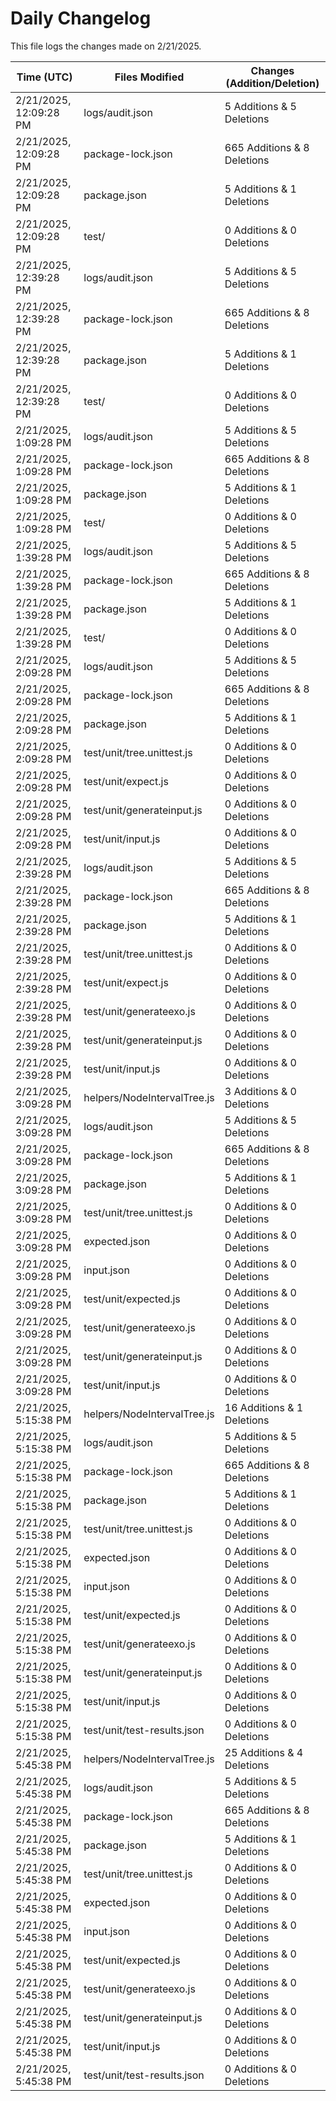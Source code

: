 # Daily Changelog

This file logs the changes made on 2/21/2025.

| Time (UTC)             | Files Modified                    | Changes (Addition/Deletion) |
|------------------------|-----------------------------------|-----------------------------|
| 2/21/2025, 12:09:28 PM | logs/audit.json | 5 Additions & 5 Deletions |
| 2/21/2025, 12:09:28 PM | package-lock.json | 665 Additions & 8 Deletions |
| 2/21/2025, 12:09:28 PM | package.json | 5 Additions & 1 Deletions |
| 2/21/2025, 12:09:28 PM | test/ | 0 Additions & 0 Deletions |
| 2/21/2025, 12:39:28 PM | logs/audit.json | 5 Additions & 5 Deletions|
| 2/21/2025, 12:39:28 PM | package-lock.json | 665 Additions & 8 Deletions|
| 2/21/2025, 12:39:28 PM | package.json | 5 Additions & 1 Deletions|
| 2/21/2025, 12:39:28 PM | test/ | 0 Additions & 0 Deletions|
| 2/21/2025, 1:09:28 PM | logs/audit.json | 5 Additions & 5 Deletions|
| 2/21/2025, 1:09:28 PM | package-lock.json | 665 Additions & 8 Deletions|
| 2/21/2025, 1:09:28 PM | package.json | 5 Additions & 1 Deletions|
| 2/21/2025, 1:09:28 PM | test/ | 0 Additions & 0 Deletions|
| 2/21/2025, 1:39:28 PM | logs/audit.json | 5 Additions & 5 Deletions|
| 2/21/2025, 1:39:28 PM | package-lock.json | 665 Additions & 8 Deletions|
| 2/21/2025, 1:39:28 PM | package.json | 5 Additions & 1 Deletions|
| 2/21/2025, 1:39:28 PM | test/ | 0 Additions & 0 Deletions|
| 2/21/2025, 2:09:28 PM | logs/audit.json | 5 Additions & 5 Deletions|
| 2/21/2025, 2:09:28 PM | package-lock.json | 665 Additions & 8 Deletions|
| 2/21/2025, 2:09:28 PM | package.json | 5 Additions & 1 Deletions|
| 2/21/2025, 2:09:28 PM | test/unit/tree.unittest.js | 0 Additions & 0 Deletions|
| 2/21/2025, 2:09:28 PM | test/unit/expect.js | 0 Additions & 0 Deletions|
| 2/21/2025, 2:09:28 PM | test/unit/generateinput.js | 0 Additions & 0 Deletions|
| 2/21/2025, 2:09:28 PM | test/unit/input.js | 0 Additions & 0 Deletions|
| 2/21/2025, 2:39:28 PM | logs/audit.json | 5 Additions & 5 Deletions|
| 2/21/2025, 2:39:28 PM | package-lock.json | 665 Additions & 8 Deletions|
| 2/21/2025, 2:39:28 PM | package.json | 5 Additions & 1 Deletions|
| 2/21/2025, 2:39:28 PM | test/unit/tree.unittest.js | 0 Additions & 0 Deletions|
| 2/21/2025, 2:39:28 PM | test/unit/expect.js | 0 Additions & 0 Deletions|
| 2/21/2025, 2:39:28 PM | test/unit/generateexo.js | 0 Additions & 0 Deletions|
| 2/21/2025, 2:39:28 PM | test/unit/generateinput.js | 0 Additions & 0 Deletions|
| 2/21/2025, 2:39:28 PM | test/unit/input.js | 0 Additions & 0 Deletions|
| 2/21/2025, 3:09:28 PM | helpers/NodeIntervalTree.js | 3 Additions & 0 Deletions|
| 2/21/2025, 3:09:28 PM | logs/audit.json | 5 Additions & 5 Deletions|
| 2/21/2025, 3:09:28 PM | package-lock.json | 665 Additions & 8 Deletions|
| 2/21/2025, 3:09:28 PM | package.json | 5 Additions & 1 Deletions|
| 2/21/2025, 3:09:28 PM | test/unit/tree.unittest.js | 0 Additions & 0 Deletions|
| 2/21/2025, 3:09:28 PM | expected.json | 0 Additions & 0 Deletions|
| 2/21/2025, 3:09:28 PM | input.json | 0 Additions & 0 Deletions|
| 2/21/2025, 3:09:28 PM | test/unit/expected.js | 0 Additions & 0 Deletions|
| 2/21/2025, 3:09:28 PM | test/unit/generateexo.js | 0 Additions & 0 Deletions|
| 2/21/2025, 3:09:28 PM | test/unit/generateinput.js | 0 Additions & 0 Deletions|
| 2/21/2025, 3:09:28 PM | test/unit/input.js | 0 Additions & 0 Deletions|
| 2/21/2025, 5:15:38 PM | helpers/NodeIntervalTree.js | 16 Additions & 1 Deletions|
| 2/21/2025, 5:15:38 PM | logs/audit.json | 5 Additions & 5 Deletions|
| 2/21/2025, 5:15:38 PM | package-lock.json | 665 Additions & 8 Deletions|
| 2/21/2025, 5:15:38 PM | package.json | 5 Additions & 1 Deletions|
| 2/21/2025, 5:15:38 PM | test/unit/tree.unittest.js | 0 Additions & 0 Deletions|
| 2/21/2025, 5:15:38 PM | expected.json | 0 Additions & 0 Deletions|
| 2/21/2025, 5:15:38 PM | input.json | 0 Additions & 0 Deletions|
| 2/21/2025, 5:15:38 PM | test/unit/expected.js | 0 Additions & 0 Deletions|
| 2/21/2025, 5:15:38 PM | test/unit/generateexo.js | 0 Additions & 0 Deletions|
| 2/21/2025, 5:15:38 PM | test/unit/generateinput.js | 0 Additions & 0 Deletions|
| 2/21/2025, 5:15:38 PM | test/unit/input.js | 0 Additions & 0 Deletions|
| 2/21/2025, 5:15:38 PM | test/unit/test-results.json | 0 Additions & 0 Deletions|
| 2/21/2025, 5:45:38 PM | helpers/NodeIntervalTree.js | 25 Additions & 4 Deletions|
| 2/21/2025, 5:45:38 PM | logs/audit.json | 5 Additions & 5 Deletions|
| 2/21/2025, 5:45:38 PM | package-lock.json | 665 Additions & 8 Deletions|
| 2/21/2025, 5:45:38 PM | package.json | 5 Additions & 1 Deletions|
| 2/21/2025, 5:45:38 PM | test/unit/tree.unittest.js | 0 Additions & 0 Deletions|
| 2/21/2025, 5:45:38 PM | expected.json | 0 Additions & 0 Deletions|
| 2/21/2025, 5:45:38 PM | input.json | 0 Additions & 0 Deletions|
| 2/21/2025, 5:45:38 PM | test/unit/expected.js | 0 Additions & 0 Deletions|
| 2/21/2025, 5:45:38 PM | test/unit/generateexo.js | 0 Additions & 0 Deletions|
| 2/21/2025, 5:45:38 PM | test/unit/generateinput.js | 0 Additions & 0 Deletions|
| 2/21/2025, 5:45:38 PM | test/unit/input.js | 0 Additions & 0 Deletions|
| 2/21/2025, 5:45:38 PM | test/unit/test-results.json | 0 Additions & 0 Deletions|
